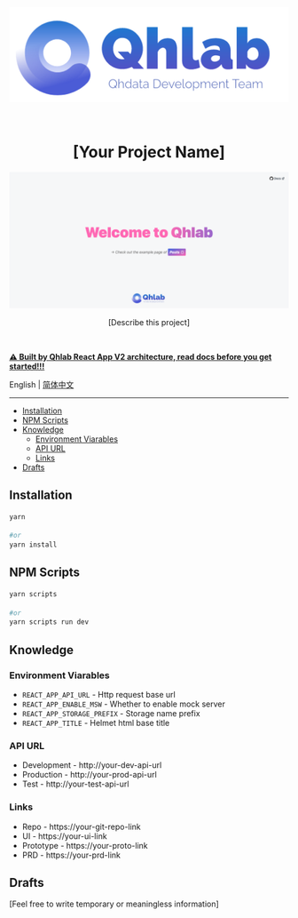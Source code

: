 <p align="center">
  <img src="src/assets/images/logo.png" alt="logo" width="550px" />
</p>

<br />
<h1 align="center">[Your Project Name]</h1>

<p align="center"><img src='screenshot.png' width="600px" /></p>
<p align="center">[Describe this project]</p>
<br />

**[⚠️ Built by Qhlab React App V2 architecture, read docs before you get started!!!](docs/latest/README.md)**

<!-- You can remove multi-language if no need -->
English | [简体中文](README.zh-CN.md)

---

- [Installation](#installation)
- [NPM Scripts](#npm-scripts)
- [Knowledge](#knowledge)
  - [Environment Viarables](#environment-viarables)
  - [API URL](#api-url)
  - [Links](#links)
- [Drafts](#drafts)

## Installation

```sh
yarn

#or
yarn install
```

## NPM Scripts

```sh
yarn scripts

#or
yarn scripts run dev
```

## Knowledge

### Environment Viarables

- `REACT_APP_API_URL` - Http request base url
- `REACT_APP_ENABLE_MSW` - Whether to enable mock server
- `REACT_APP_STORAGE_PREFIX` - Storage name prefix
- `REACT_APP_TITLE` - Helmet html base title

### API URL

- Development - http://your-dev-api-url
- Production - http://your-prod-api-url
- Test - http://your-test-api-url

### Links

- Repo - https://your-git-repo-link
- UI - https://your-ui-link
- Prototype - https://your-proto-link
- PRD - https://your-prd-link

## Drafts

[Feel free to write temporary or meaningless information]
